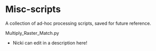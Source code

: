 # Misc-scripts
A collection of ad-hoc processing scripts, saved for future reference.

Multiply_Raster_Match.py
- Nicki can edit in a description here! 
